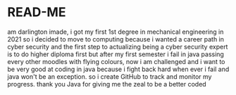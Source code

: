 # READ-ME
am darlington imade, i got my first 1st degree in mechanical engineering in 2021 so i decided to move to computing because i wanted a career path in cyber security and the first step to actualizing being a cyber security expert is to do  higher diploma first but after my first semester i fail in java passing every other moodles with flying colours, now i am challenged and i want to be very good at coding in java because i fight back hard when ever i fail and java won't be an exception. so i create GitHub to track and monitor my progress. thank you Java for giving me the zeal to be a better coded
